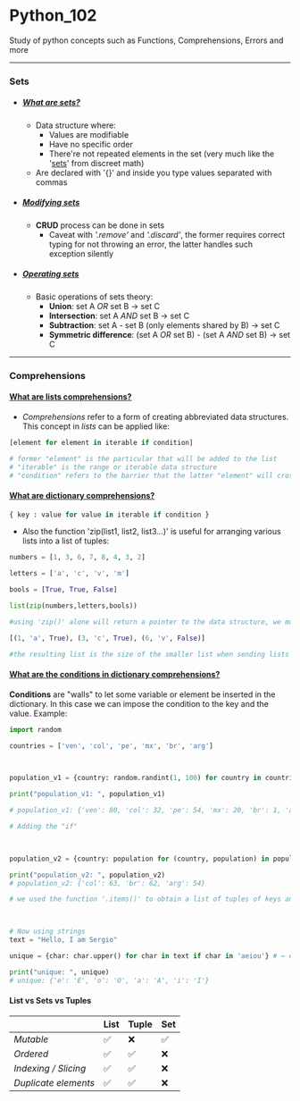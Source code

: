 # Python_102
Study of python concepts such as Functions, Comprehensions, Errors and more

- - -

### Sets
- ##### [What are sets?](sets/01_sets.py)
	- Data structure where:
		- Values are modifiable 
		- Have no specific order
		- There're not repeated elements in the set (very much like the '[sets](https://en.wikipedia.org/wiki/Set_(mathematics))' from discreet math)
	- Are declared with '{}' and inside you type values separated with commas
- ##### [Modifying sets](sets/02_crud_sets.py)
	- **CRUD** process can be done in sets
		- Caveat with *'.remove'* and *'.discard'*, the former requires correct typing for not throwing an error, the latter handles such exception silently
- ##### [Operating sets](sets/03_ops_sets.py)
	- Basic operations of sets theory:
		- **Union**: set A  *OR*  set B → set C
		- **Intersection**: set A  *AND*  set B → set C
		- **Subtraction**: set A  *-*  set B (only elements shared by B) → set C
		- **Symmetric difference**: (set A  *OR*  set B)  *-* (set A  *AND*  set B) → set C

- - -

### Comprehensions
#### [What are lists comprehensions?](comprehensions/04_lists.py)
- *Comprehensions* refer to a form of creating abbreviated data structures. This concept in *lists* can be applied like:
```python
[element for element in iterable if condition]

# former "element" is the particular that will be added to the list
# "iterable" is the range or iterable data structure 
# "condition" refers to the barrier that the latter "element" will cross in order to become the latter "element", that being a part of the created list 
```
#### [What are dictionary comprehensions?](comprehensions/05_dict.py)
```python
{ key : value for value in iterable if condition }
```

- Also the function 'zip(list1, list2, list3...)' is useful for arranging various lists into a list of tuples:
```python
numbers = [1, 3, 6, 7, 8, 4, 3, 2]

letters = ['a', 'c', 'v', 'm']

bools = [True, True, False]

list(zip(numbers,letters,bools))

#using 'zip()' alone will return a pointer to the data structure, we must list it

[(1, 'a', True), (3, 'c', True), (6, 'v', False)]

#the resulting list is the size of the smaller list when sending lists of various lengths

```
#### [What are the conditions in dictionary comprehensions?](comprehensions/06_dictifs.py)
**Conditions** are "walls" to let some variable or element be inserted in the dictionary. In this case we can impose the condition to the key and the value.
Example:
```python
import random

countries = ['ven', 'col', 'pe', 'mx', 'br', 'arg']

  

population_v1 = {country: random.randint(1, 100) for country in countries} # ← creating a dictionary from a list using random numbers

print("population_v1: ", population_v1)

# population_v1: {'ven': 80, 'col': 32, 'pe': 54, 'mx': 20, 'br': 1, 'arg': 92}

# Adding the "if"

  

population_v2 = {country: population for (country, population) in population_v1.items() if population > 50}

print("population_v2: ", population_v2)
# population_v2: {'col': 63, 'br': 62, 'arg': 54}

# we used the function '.items()' to obtain a list of tuples of keys and values, then passed the conditional of greater than 50 to obtain only few elements

  

# Now using strings
text = "Hello, I am Sergio"

unique = {char: char.upper() for char in text if char in 'aeiou'} # ← each vowel found in the text will be transformed in upper case

print("unique: ", unique) 
# unique: {'e': 'E', 'o': 'O', 'a': 'A', 'i': 'I'}
```

#### List vs Sets vs Tuples

|              |**List** |**Tuple** |**Set** |
|--------------|---- |----- |----|
| *Mutable*        |✅  |❌    | ✅ |
| *Ordered*        | ✅ | ✅   | ❌ |
| *Indexing / Slicing* | ✅  | ✅   |❌ |
| *Duplicate elements*| ✅ | ✅   | ❌ |
